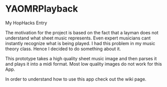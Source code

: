 # YAOMRPlayback
My HopHacks Entry

The motivation for the project is based on the fact that a layman does not understand what sheet music represents. Even
expert musicians cant instantly recognize what is being played. I had this problem in my music theory class. Hence
I decided to do something about it.

This prototype takes a high quality sheet music image and then parses it and plays it into a midi format. Most low
quality images do not work for this App. 

In order to understand how to use this app check out the wiki page. 
